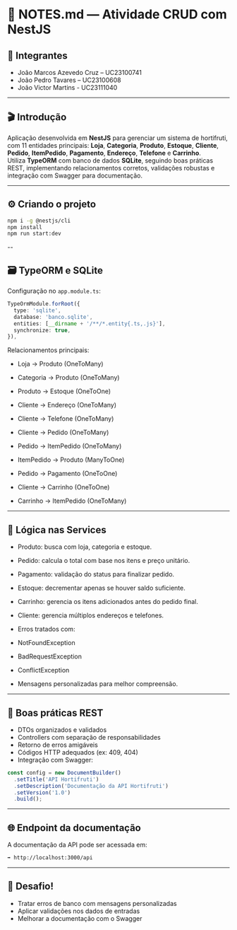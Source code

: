 # 📝 NOTES.md — Atividade CRUD com NestJS

## 👥 Integrantes
- João Marcos Azevedo Cruz – UC23100741 
- João Pedro Tavares – UC23100608
- João Victor Martins - UC23111040

---

## 🎬 Introdução
Aplicação desenvolvida em **NestJS** para gerenciar um sistema de hortifruti, com 11 entidades principais: **Loja**, **Categoria**, **Produto**, **Estoque**, **Cliente**, **Pedido**, **ItemPedido**, **Pagamento**, **Endereço**, **Telefone** e **Carrinho**.  
Utiliza **TypeORM** com banco de dados **SQLite**, seguindo boas práticas REST, implementando relacionamentos corretos, validações robustas e integração com Swagger para documentação.


---

## ⚙️ Criando o projeto

```bash
npm i -g @nestjs/cli
npm install
npm run start:dev
```
--

## 🗃️ TypeORM e SQLite

Configuração no `app.module.ts`:

```ts
TypeOrmModule.forRoot({
  type: 'sqlite',
  database: 'banco.sqlite',
  entities: [__dirname + '/**/*.entity{.ts,.js}'],
  synchronize: true,
}),
```
Relacionamentos principais:

- Loja → Produto (OneToMany)

- Categoria → Produto (OneToMany)

- Produto → Estoque (OneToOne)

- Cliente → Endereço (OneToMany)

- Cliente → Telefone (OneToMany)

- Cliente → Pedido (OneToMany)

- Pedido → ItemPedido (OneToMany)

- ItemPedido → Produto (ManyToOne)

- Pedido → Pagamento (OneToOne)

- Cliente → Carrinho (OneToOne)

- Carrinho → ItemPedido (OneToMany)

---

## 🧠 Lógica nas Services

- Produto: busca com loja, categoria e estoque.

- Pedido: calcula o total com base nos itens e preço unitário.

- Pagamento: validação do status para finalizar pedido.

- Estoque: decrementar apenas se houver saldo suficiente.

- Carrinho: gerencia os itens adicionados antes do pedido final.

- Cliente: gerencia múltiplos endereços e telefones.

- Erros tratados com:

- NotFoundException

- BadRequestException

- ConflictException

- Mensagens personalizadas para melhor compreensão.

---

## 🧪 Boas práticas REST

- DTOs organizados e validados
- Controllers com separação de responsabilidades
- Retorno de erros amigáveis
- Códigos HTTP adequados (ex: 409, 404)
- Integração com Swagger:

```ts
const config = new DocumentBuilder()
  .setTitle('API Hortifruti')
  .setDescription('Documentação da API Hortifruti')
  .setVersion('1.0')
  .build();
```

---

## 🌐 Endpoint da documentação
A documentação da API pode ser acessada em:
```bash
➡️ http://localhost:3000/api
```
---

## 🎯 Desafio!

- Tratar erros de banco com mensagens personalizadas
- Aplicar validações nos dados de entradas
- Melhorar a documentação com o Swagger